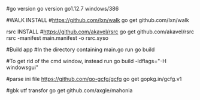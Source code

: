 #go version
go version go1.12.7 windows/386


#WALK INSTALL
#https://github.com/lxn/walk
go get github.com/lxn/walk

rsrc INSTALL
#https://github.com/akavel/rsrc
go get github.com/akavel/rsrc
rsrc -manifest main.manifest -o rsrc.syso

#Build app
#In the directory containing main.go run
go build

#To get rid of the cmd window, instead run
go build -ldflags="-H windowsgui"

#parse ini file
https://github.com/go-gcfg/gcfg
go get gopkg.in/gcfg.v1


#gbk utf transfor
go get github.com/axgle/mahonia